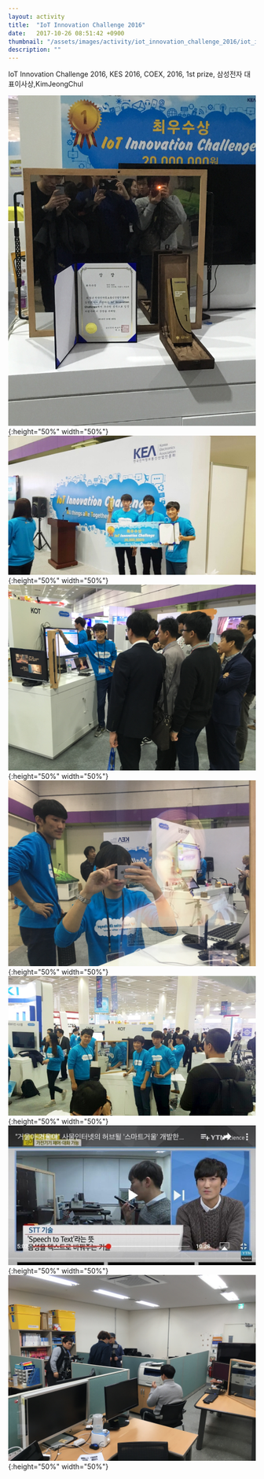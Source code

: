 ```yaml
---
layout: activity
title:  "IoT Innovation Challenge 2016"
date:   2017-10-26 08:51:42 +0900
thumbnail: "/assets/images/activity/iot_innovation_challenge_2016/iot_innovation_challenge2016_6.jpg"
description: ""
---
```


IoT Innovation Challenge 2016, KES 2016, COEX, 2016, 1st prize, 삼성전자 대표이사상,KimJeongChul

![](/assets/images/activity/iot_innovation_challenge_2016/iot_innovation_challenge2016_1.JPG){:height="50%" width="50%"}
![](/assets/images/activity/iot_innovation_challenge_2016/iot_innovation_challenge2016_2.JPG){:height="50%" width="50%"}
![](/assets/images/activity/iot_innovation_challenge_2016/iot_innovation_challenge2016_3.JPG){:height="50%" width="50%"}
![](/assets/images/activity/iot_innovation_challenge_2016/iot_innovation_challenge2016_4.JPG){:height="50%" width="50%"}
![](/assets/images/activity/iot_innovation_challenge_2016/iot_innovation_challenge2016_5.JPG){:height="50%" width="50%"}
![](/assets/images/activity/iot_innovation_challenge_2016/iot_innovation_challenge2016_6.jpg){:height="50%" width="50%"}
![](/assets/images/activity/iot_innovation_challenge_2016/iot_innovation_challenge2016_7.JPG){:height="50%" width="50%"}